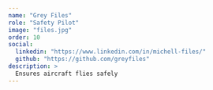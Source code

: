 ```yaml
---
name: "Grey Files"
role: "Safety Pilot"
image: "files.jpg"
order: 10
social:
  linkedin: "https://www.linkedin.com/in/michell-files/"
  github: "https://github.com/greyfiles"
description: >
  Ensures aircraft flies safely
---
```


